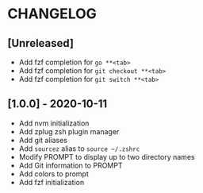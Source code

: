 # CHANGELOG

## [Unreleased]

- Add fzf completion for `go **<tab>`
- Add fzf completion for `git checkout **<tab>`
- Add fzf completion for `git switch **<tab>`

## [1.0.0] - 2020-10-11

- Add nvm initialization
- Add zplug zsh plugin manager
- Add git aliases
- Add `sourcez` alias to `source ~/.zshrc`
- Modify PROMPT to display up to two directory names
- Add Git information to PROMPT
- Add colors to prompt
- Add fzf initialization
